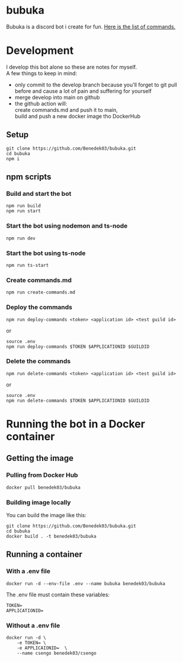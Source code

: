 # bubuka
Bubuka is a discord bot i create for fun. [Here is the list of commands.](https://github.com/Benedek03/bubuka/blob/main/commands.md)

# Development
I develop this bot alone so these are notes for myself.<br>
A few things to keep in mind:
- only commit to the develop branch because you'll forget to git pull before and cause a lot of pain and suffering for yourself 
- merge develop into main on github
- the github action will:<br>
    create commands.md and push it to main,<br>
    build and push a new docker image tho DockerHub
## Setup 
```
git clone https://github.com/Benedek03/bubuka.git
cd bubuka
npm i
```
## npm scripts
### Build and start the bot 
```
npm run build
npm run start
```
### Start the bot using nodemon and ts-node
```
npm run dev
```
### Start the bot using ts-node
```
npm run ts-start
```
### Create commands.md
```
npm run create-commands.md
```
### Deploy the commands
```
npm run deploy-commands <token> <application id> <test guild id>
```
or
```
source .env 
npm run deploy-commands $TOKEN $APPLICATIONID $GUILDID
```
### Delete the commands
```
npm run delete-commands <token> <application id> <test guild id>
```
or
```
source .env 
npm run delete-commands $TOKEN $APPLICATIONID $GUILDID
```

# Running the bot in a Docker container
## Getting the image
### Pulling from Docker Hub
```
docker pull benedek03/bubuka
```

### Building image locally
You can build the image like this:
```
git clone https://github.com/Benedek03/bubuka.git
cd bubuka
docker build . -t benedek03/bubuka
```

## Running a container
### With a .env file
```
docker run -d --env-file .env --name bubuka benedek03/bubuka
```
The .env file must contain these variables:
```
TOKEN=
APPLICATIONID=
```
### Without a .env file
```
docker run -d \
    -e TOKEN= \
    -e APPLICAIONID=  \
    --name csengo benedek03/csengo
```

